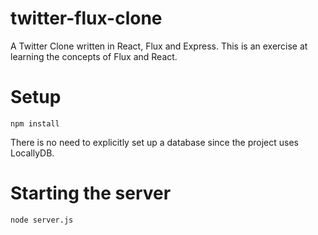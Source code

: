 # twitter-flux-clone
A Twitter Clone written in React, Flux and Express. This is an exercise at learning the concepts of Flux and React.

# Setup

`npm install`

There is no need to explicitly set up a database since the project uses LocallyDB.

# Starting the server

`node server.js`
